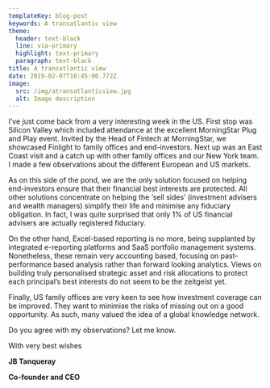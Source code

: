 ```yaml
---
templateKey: blog-post
keywords: A transatlantic view
theme:
  header: text-black
  line: via-primary
  highlight: text-primary
  paragraph: text-black
title: A transatlantic view
date: 2019-02-07T10:45:00.772Z
image:
  src: /img/atransatlanticview.jpg
  alt: Image description
---
```

I’ve just come back from a very interesting week in the US. First stop was Silicon Valley which included attendance at the excellent MorningStar Plug and Play event. Invited by the Head of Fintech at MorningStar, we showcased Finlight to family offices and end-investors. Next up was an East Coast visit and a catch up with other family offices and our New York team. I made a few observations about the different European and US markets.

As on this side of the pond, we are the only solution focused on helping end-investors ensure that their financial best interests are protected. All other solutions concentrate on helping the ‘sell sides’ (investment advisers and wealth managers) simplify their life and minimise any fiduciary obligation. In fact, I was quite surprised that only 1% of US financial advisers are actually registered fiduciary.

On the other hand, Excel-based reporting is no more, being supplanted by integrated e-reporting platforms and SaaS portfolio management systems. Nonetheless, these remain very accounting based, focusing on past-performance based analysis rather than forward looking analytics. Views on building truly personalised strategic asset and risk allocations to protect each principal’s best interests do not seem to be the zeitgeist yet.

Finally, US family offices are very keen to see how investment coverage can be improved. They want to minimise the risks of missing out on a good opportunity. As such, many valued the idea of a global knowledge network.

Do you agree with my observations? Let me know.

With very best wishes

**JB Tanqueray**

**Co-founder and CEO**